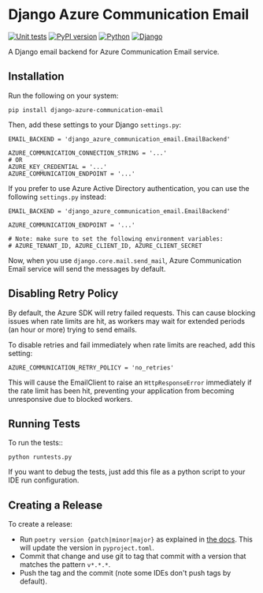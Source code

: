# Django Azure Communication Email

[![Unit tests](https://github.com/rebotics/django-azure-communication-email/actions/workflows/ci.yml/badge.svg?branch=main)](https://github.com/rebotics/django-azure-communication-email/actions/workflows/ci.yml)
[![PyPI version](https://badge.fury.io/py/django-azure-communication-email.svg)](https://badge.fury.io/py/django-azure-communication-email)
[![Python](https://img.shields.io/badge/python-3.8+-blue.svg)](https://img.shields.io/badge/python-3.8+-blue)
[![Django](https://img.shields.io/badge/django-2.2+-blue.svg)](https://img.shields.io/badge/django-2.2+-blue)

A Django email backend for Azure Communication Email service.


## Installation
Run the following on your system:

    pip install django-azure-communication-email

Then, add these settings to your Django `settings.py`:

    EMAIL_BACKEND = 'django_azure_communication_email.EmailBackend'

    AZURE_COMMUNICATION_CONNECTION_STRING = '...'
    # OR
    AZURE_KEY_CREDENTIAL = '...'
    AZURE_COMMUNICATION_ENDPOINT = '...'

If you prefer to use Azure Active Directory authentication, you can use the
following `settings.py` instead:

    EMAIL_BACKEND = 'django_azure_communication_email.EmailBackend'
    
    AZURE_COMMUNICATION_ENDPOINT = '...'
    
    # Note: make sure to set the following environment variables:
    # AZURE_TENANT_ID, AZURE_CLIENT_ID, AZURE_CLIENT_SECRET

Now, when you use `django.core.mail.send_mail`, Azure Communication Email
service will send the messages by default.

## Disabling Retry Policy

By default, the Azure SDK will retry failed requests.
This can cause blocking issues when rate limits are hit, as workers may wait
for extended periods (an hour or more) trying to send emails.

To disable retries and fail immediately when rate limits are reached, add this
setting:

    AZURE_COMMUNICATION_RETRY_POLICY = 'no_retries'

This will cause the EmailClient to raise an `HttpResponseError` immediately if
the rate limit has been hit, preventing your application from becoming
unresponsive due to blocked workers.

## Running Tests
To run the tests::

    python runtests.py

If you want to debug the tests, just add this file as a python script to your IDE run configuration.

## Creating a Release

To create a release:

* Run `poetry version {patch|minor|major}` as explained in [the docs](https://python-poetry.org/docs/cli/#version).
  This will update the version in `pyproject.toml`.
* Commit that change and use git to tag that commit with a version that matches the pattern `v*.*.*`.
* Push the tag and the commit (note some IDEs don't push tags by default).
